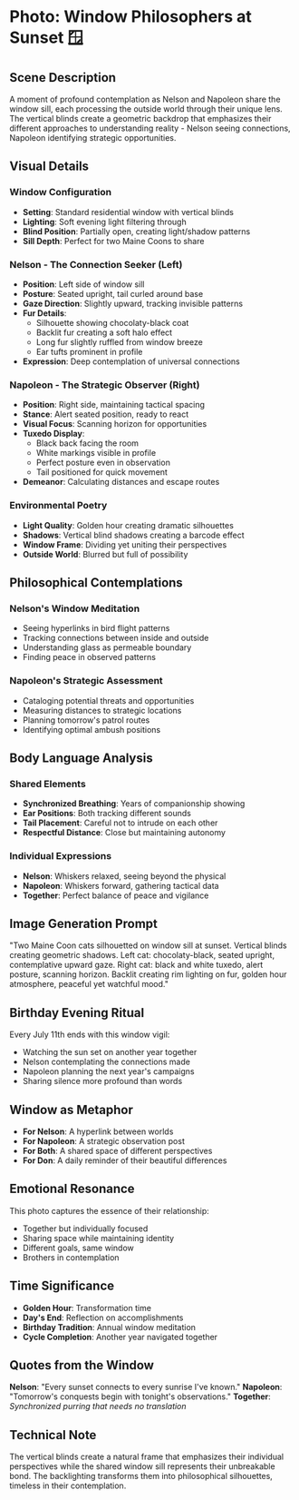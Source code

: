 # Photo: Window Philosophers at Sunset 🪟

## Scene Description
A moment of profound contemplation as Nelson and Napoleon share the window sill, each processing the outside world through their unique lens. The vertical blinds create a geometric backdrop that emphasizes their different approaches to understanding reality - Nelson seeing connections, Napoleon identifying strategic opportunities.

## Visual Details

### Window Configuration
- **Setting**: Standard residential window with vertical blinds
- **Lighting**: Soft evening light filtering through
- **Blind Position**: Partially open, creating light/shadow patterns
- **Sill Depth**: Perfect for two Maine Coons to share

### Nelson - The Connection Seeker (Left)
- **Position**: Left side of window sill
- **Posture**: Seated upright, tail curled around base
- **Gaze Direction**: Slightly upward, tracking invisible patterns
- **Fur Details**:
  - Silhouette showing chocolaty-black coat
  - Backlit fur creating a soft halo effect
  - Long fur slightly ruffled from window breeze
  - Ear tufts prominent in profile
- **Expression**: Deep contemplation of universal connections

### Napoleon - The Strategic Observer (Right)  
- **Position**: Right side, maintaining tactical spacing
- **Stance**: Alert seated position, ready to react
- **Visual Focus**: Scanning horizon for opportunities
- **Tuxedo Display**:
  - Black back facing the room
  - White markings visible in profile
  - Perfect posture even in observation
  - Tail positioned for quick movement
- **Demeanor**: Calculating distances and escape routes

### Environmental Poetry
- **Light Quality**: Golden hour creating dramatic silhouettes
- **Shadows**: Vertical blind shadows creating a barcode effect
- **Window Frame**: Dividing yet uniting their perspectives
- **Outside World**: Blurred but full of possibility

## Philosophical Contemplations

### Nelson's Window Meditation
- Seeing hyperlinks in bird flight patterns
- Tracking connections between inside and outside
- Understanding glass as permeable boundary
- Finding peace in observed patterns

### Napoleon's Strategic Assessment  
- Cataloging potential threats and opportunities
- Measuring distances to strategic locations
- Planning tomorrow's patrol routes
- Identifying optimal ambush positions

## Body Language Analysis

### Shared Elements
- **Synchronized Breathing**: Years of companionship showing
- **Ear Positions**: Both tracking different sounds
- **Tail Placement**: Careful not to intrude on each other
- **Respectful Distance**: Close but maintaining autonomy

### Individual Expressions
- **Nelson**: Whiskers relaxed, seeing beyond the physical
- **Napoleon**: Whiskers forward, gathering tactical data
- **Together**: Perfect balance of peace and vigilance

## Image Generation Prompt
"Two Maine Coon cats silhouetted on window sill at sunset. Vertical blinds creating geometric shadows. Left cat: chocolaty-black, seated upright, contemplative upward gaze. Right cat: black and white tuxedo, alert posture, scanning horizon. Backlit creating rim lighting on fur, golden hour atmosphere, peaceful yet watchful mood."

## Birthday Evening Ritual
Every July 11th ends with this window vigil:
- Watching the sun set on another year together
- Nelson contemplating the connections made
- Napoleon planning the next year's campaigns
- Sharing silence more profound than words

## Window as Metaphor
- **For Nelson**: A hyperlink between worlds
- **For Napoleon**: A strategic observation post
- **For Both**: A shared space of different perspectives
- **For Don**: A daily reminder of their beautiful differences

## Emotional Resonance
This photo captures the essence of their relationship:
- Together but individually focused
- Sharing space while maintaining identity
- Different goals, same window
- Brothers in contemplation

## Time Significance
- **Golden Hour**: Transformation time
- **Day's End**: Reflection on accomplishments
- **Birthday Tradition**: Annual window meditation
- **Cycle Completion**: Another year navigated together

## Quotes from the Window
**Nelson**: "Every sunset connects to every sunrise I've known."
**Napoleon**: "Tomorrow's conquests begin with tonight's observations."
**Together**: *Synchronized purring that needs no translation*

## Technical Note
The vertical blinds create a natural frame that emphasizes their individual perspectives while the shared window sill represents their unbreakable bond. The backlighting transforms them into philosophical silhouettes, timeless in their contemplation. 